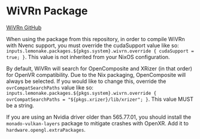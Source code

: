 # WiVRn Package
[WiVRn GitHub](https://github.com/Meumeu/WiVRn)

When using the package from this repository, in order to compile WiVRn with Nvenc support, you must override the cudaSupport value like so: `inputs.lemonake.packages.${pkgs.system}.wivrn.override { cudaSupport = true; }`. This value is not inherited from your NixOS configuration.

By default, WiVRn will search for OpenComposite and XRizer (in that order) for OpenVR compatibility. Due to the Nix packaging, OpenComposite will always be selected. If you would like to change this, override the `ovrCompatSearchPaths` value like so: `inputs.lemonake.packages.${pkgs.system}.wivrn.override { ovrCompatSearchPaths = "${pkgs.xrizer}/lib/xrizer"; }`. This value MUST be a string.

If you are using an Nvidia driver older than 565.77.01, you should install the `monado-vulkan-layers` package to mitigate crashes with OpenXR. Add it to `hardware.opengl.extraPackages`.

